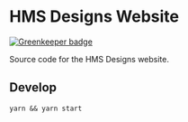 # HMS Designs Website

[![Greenkeeper badge](https://badges.greenkeeper.io/samouri/hmsdesigns.svg)](https://greenkeeper.io/)

Source code for the HMS Designs website.

## Develop

```
yarn && yarn start
```
